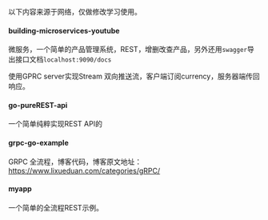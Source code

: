 以下内容来源于网络，仅做修改学习使用。

#### building-microservices-youtube

微服务，一个简单的产品管理系统，REST，增删改查产品，另外还用`swagger`导出接口文档`localhost:9090/docs`

使用GPRC server实现Stream 双向推送流，客户端订阅currency，服务器端传回响应。


#### go-pureREST-api

一个简单纯粹实现REST API的


#### grpc-go-example

GRPC 全流程，博客代码，博客原文地址：https://www.lixueduan.com/categories/gRPC/

#### myapp

一个简单的全流程REST示例。
